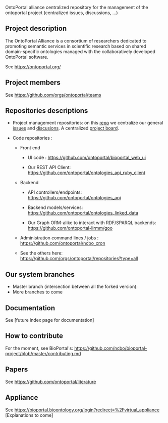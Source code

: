 OntoPortal alliance centralized repository for the management of the ontoportal project (centralized issues, discussions, ...)


## Project description

The OntoPortal Alliance is a consortium of researchers dedicated to promoting semantic services in scientific research based on shared domain-specific ontologies managed with the collaboratively developed OntoPortal software.

See https://ontoportal.org/

## Project members

See https://github.com/orgs/ontoportal/teams

## Repositories descriptions

* Project management repositories: on this [repo](https://github.com/ontoportal/ontoportal-project) we centralize our general [issues](https://github.com/ontoportal/ontoportal-project/issues) and [discusions](https://github.com/ontoportal/ontoportal-project/discussions). A centralized [project board](https://github.com/orgs/agroportal/projects/2).

* Code repositories :

   * Front end

     * UI code : https://github.com/ontoportal/bioportal_web_ui

     * Our REST API Client: https://github.com/ontoportal/ontologies_api_ruby_client

   * Backend

     * API controllers/endpoints: https://github.com/ontoportal/ontologies_api

     * Backend models/services: https://github.com/ontoportal/ontologies_linked_data

     * Our Graph ORM-alike to interact with RDF/SPARQL backends: https://github.com/ontoportal-lirmm/goo

   * Administration command lines / jobs : https://github.com/ontoportal/ncbo_cron
   * See the others here: https://github.com/orgs/ontoportal/repositories?type=all
   
## Our system branches
   * Master branch (intersection between all the forked version):  <TODO put link>
   * More branches to come  
       
## Documentation
See [future index page for documentation]

## How to contribute
For the moment, see BioPortal's: https://github.com/ncbo/bioportal-project/blob/master/contributing.md

## Papers
See https://github.com/ontoportal/literature

## Appliance
See https://bioportal.bioontology.org/login?redirect=%2Fvirtual_appliance    
[Explanations to come]
